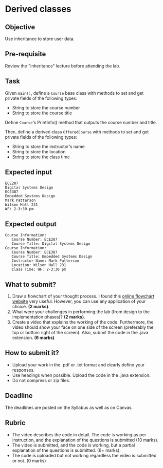 # Derived classes

## Objective
Use inheritance to store user data.

## Pre-requisite
Review the "Inheritance" lecture before attending the lab. 

## Task
Given `main()`, define a `Course` base class with methods to set and get private fields of the following types:

- String to store the course number
- String to store the course title

Define `Course`'s PrintInfo() method that outputs the course number and title.

Then, define a derived class `OfferedCourse` with methods to set and get private fields of the following types:

- String to store the instructor's name
- String to store the location
- String to store the class time

## Expected input
```
ECE287
Digital Systems Design
ECE387
Embedded Systems Design
Mark Patterson
Wilson Hall 231
WF: 2-3:30 pm
```
## Expected output
```Course Information:
Course Information:
   Course Number: ECE287
   Course Title: Digital Systems Design
Course Information:
   Course Number: ECE387
   Course Title: Embedded Systems Design
   Instructor Name: Mark Patterson
   Location: Wilson Hall 231
   Class Time: WF: 2-3:30 pm
```
## What to submit?
1. Draw a flowchart of your thought process. I found this [online flowchart website](http://www.draw.io) very useful. However, you can use any application of your choice. **(2 marks).**   
2. What were your challenges in performing the lab (from design to the implementation phases)? **(2 marks)**.  
3. Create a video that explains the working of the code. Furthermore, the video should show your face on one side of the screen (preferably the top or bottom right of the screen). Also, submit the code in the .java extension. **(6 marks)**

## How to submit it?
- Upload your work in the .pdf or .txt format and clearly define your responses.  
- Use headings when possible. Upload the code in the .java extension.
- Do not compress or zip files.

## Deadline
The deadlines are posted on the Syllabus as well as on Canvas.

## Rubric
- The video describes the code in detail. The code is working as per instruction, and the explanation of the questions is submitted (10 marks).  
- The video is submitted, and the code is working, but a partial explanation of the questions is submitted. (6+ marks).  
- The code is uploaded but not working regardless the video is submitted or not. (0 marks)
